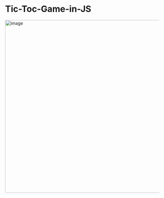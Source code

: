# Tic-Toc-Game-in-JS
<img width="564" alt="image" src="https://github.com/ateeshkumar/Tic-Toc-Game-in-JS/assets/88398308/1a4ee41d-a46e-4f2a-9014-807680cd965b">
